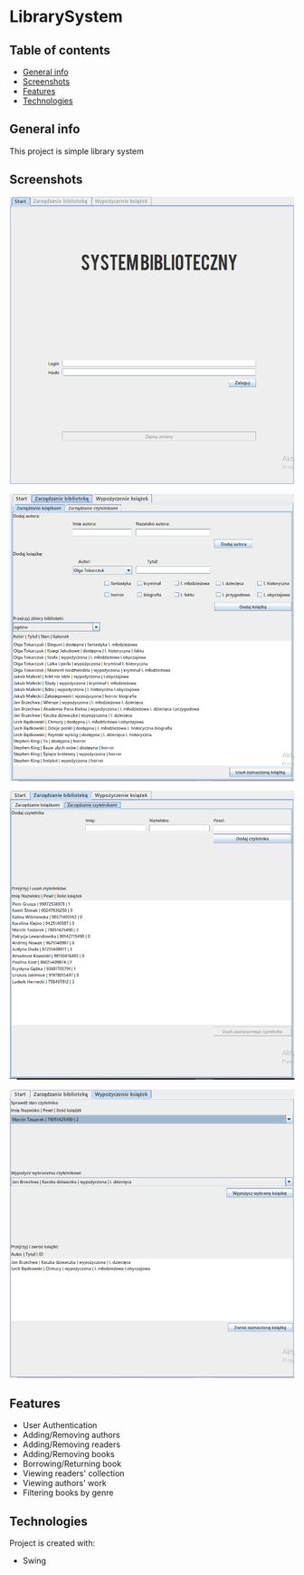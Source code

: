# LibrarySystem

## Table of contents
* [General info](#General-info)
* [Screenshots](#Screenshots)
* [Features](#Features)
* [Technologies](#Technologies)

## General info
This project is simple library system

## Screenshots
![Main page](start.PNG)

![1st tab](1.PNG)

![2nd tab](2.PNG)

![3rd tab](3.PNG)


## Features
* User Authentication
* Adding/Removing authors
* Adding/Removing readers
* Adding/Removing books
* Borrowing/Returning book
* Viewing readers' collection
* Viewing authors' work
* Filtering books by genre


## Technologies
Project is created with:
* Swing
